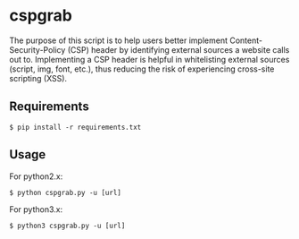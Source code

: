 # cspgrab

The purpose of this script is to help users better implement
Content-Security-Policy (CSP) header by identifying external sources 
a website calls out to. Implementing a CSP header is helpful in 
whitelisting external sources (script, img, font, etc.), thus reducing
the risk of experiencing cross-site scripting (XSS).

## Requirements
```
$ pip install -r requirements.txt
```

## Usage
For python2.x:
```
$ python cspgrab.py -u [url]
```

For python3.x:
```
$ python3 cspgrab.py -u [url]
```